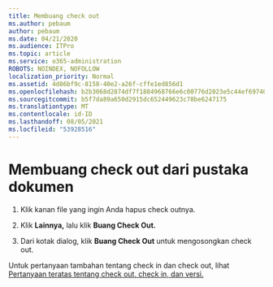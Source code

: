 ```yaml
---
title: Membuang check out
ms.author: pebaum
author: pebaum
ms.date: 04/21/2020
ms.audience: ITPro
ms.topic: article
ms.service: o365-administration
ROBOTS: NOINDEX, NOFOLLOW
localization_priority: Normal
ms.assetid: 4d86bf9c-8158-40e2-a26f-cffe1ed856d1
ms.openlocfilehash: b2b3068d2874df7f1884968766e6c00776d2023e5c44ef697401485b57f9fadf
ms.sourcegitcommit: b5f7da89a650d2915dc652449623c78be6247175
ms.translationtype: MT
ms.contentlocale: id-ID
ms.lasthandoff: 08/05/2021
ms.locfileid: "53928516"
---
```

# <a name="discard-a-check-out-from-a-document-library"></a>Membuang check out dari pustaka dokumen

1. Klik kanan file yang ingin Anda hapus check outnya.
    
2. Klik **Lainnya,** lalu klik **Buang Check Out.** 
    
3. Dari kotak dialog, klik **Buang Check Out** untuk mengosongkan check out. 
    
Untuk pertanyaan tambahan tentang check in dan check out, lihat [Pertanyaan teratas tentang check out, check in, dan versi.](https://go.microsoft.com/fwlink/?linkid=2018786)
  

